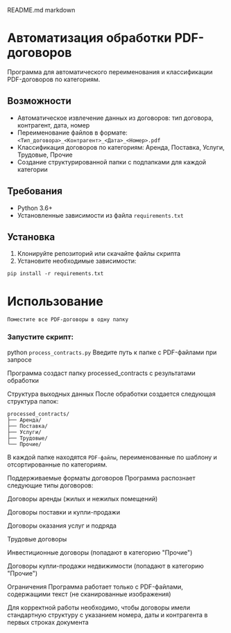 README.md
markdown
# Автоматизация обработки PDF-договоров

Программа для автоматического переименования и классификации PDF-договоров по категориям.

## Возможности

- Автоматическое извлечение данных из договоров: тип договора, контрагент, дата, номер
- Переименование файлов в формате: `<Тип_договора>_<Контрагент>_<Дата>_<Номер>.pdf`
- Классификация договоров по категориям: Аренда, Поставка, Услуги, Трудовые, Прочие
- Создание структурированной папки с подпапками для каждой категории

## Требования

- Python 3.6+
- Установленные зависимости из файла `requirements.txt`

## Установка

1. Клонируйте репозиторий или скачайте файлы скрипта
2. Установите необходимые зависимости:


`pip install -r requirements.txt`

# Использование
    Поместите все PDF-договоры в одну папку
    
### Запустите скрипт:

python `process_contracts.py`
    Введите путь к папке с PDF-файлами при запросе
    
Программа создаст папку processed_contracts с результатами обработки

Структура выходных данных
После обработки создается следующая структура папок:
    
    
    processed_contracts/
    ├── Аренда/
    ├── Поставка/
    ├── Услуги/
    ├── Трудовые/
    └── Прочие/
В каждой папке находятся `PDF-файлы`, переименованные по шаблону и отсортированные по категориям.

Поддерживаемые форматы договоров
Программа распознает следующие типы договоров:

Договоры аренды (жилых и нежилых помещений)

Договоры поставки и купли-продажи

Договоры оказания услуг и подряда

Трудовые договоры

Инвестиционные договоры (попадают в категорию "Прочие")

Договоры купли-продажи недвижимости (попадают в категорию "Прочие")

Ограничения
Программа работает только с PDF-файлами, содержащими текст (не сканированные изображения)

Для корректной работы необходимо, чтобы договоры имели стандартную структуру с указанием номера, даты и контрагента в первых строках документа